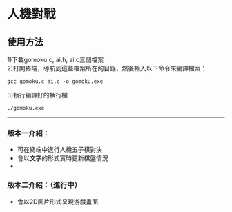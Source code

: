 # 人機對戰
## 使用方法  
1)下載gomoku.c, ai.h, ai.c三個檔案    
2)打開終端，導航到這些檔案所在的目錄，然後輸入以下命令來編譯檔案：    
```
gcc gomoku.c ai.c -o gomoku.exe  
```
3)執行編譯好的執行檔
```
./gomoku.exe
```

--------------------------------------------
### 版本一介紹：  
- 可在終端中進行人機五子棋對決
- 會以**文字**的形式實時更新棋盤情況
- 

### 版本二介紹：（進行中）
- 會以2D圖片形式呈現游戲畫面

